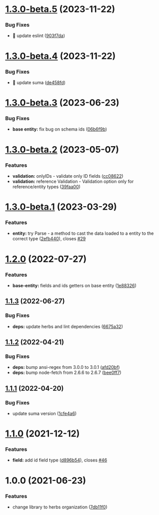 # [1.3.0-beta.5](https://github.com/herbsjs/gotu/compare/v1.3.0-beta.4...v1.3.0-beta.5) (2023-11-22)


### Bug Fixes

* 🐛 update eslint ([903f7da](https://github.com/herbsjs/gotu/commit/903f7daa6722d7166e49f99484702af90861e609))

# [1.3.0-beta.4](https://github.com/herbsjs/gotu/compare/v1.3.0-beta.3...v1.3.0-beta.4) (2023-11-22)


### Bug Fixes

* 🐛 update suma ([de458fd](https://github.com/herbsjs/gotu/commit/de458fdb4c73170469e1e5295f10789d27bff59e))

# [1.3.0-beta.3](https://github.com/herbsjs/gotu/compare/v1.3.0-beta.2...v1.3.0-beta.3) (2023-06-23)


### Bug Fixes

* **base entity:** fix bug on schema ids ([06b6f9b](https://github.com/herbsjs/gotu/commit/06b6f9b9069c26bc183eb89e392aed2e3f96ed6a))

# [1.3.0-beta.2](https://github.com/herbsjs/gotu/compare/v1.3.0-beta.1...v1.3.0-beta.2) (2023-05-07)


### Features

* **validation:** onlyIDs - validate only ID fields ([cc08622](https://github.com/herbsjs/gotu/commit/cc08622af5be87e0e643346d6e9b212352663979))
* **validation:** reference Validation - Validation option only for reference/entity types ([39faa00](https://github.com/herbsjs/gotu/commit/39faa00fceb1371dfd63cc54ce9df14304bc4bfa))

# [1.3.0-beta.1](https://github.com/herbsjs/gotu/compare/v1.2.0...v1.3.0-beta.1) (2023-03-29)


### Features

* **entity:** try Parse - a method to cast the data loaded to a entity to the correct type ([2efb440](https://github.com/herbsjs/gotu/commit/2efb44052136dd1ee6e73ef3453ccabdbf60bcd3)), closes [#29](https://github.com/herbsjs/gotu/issues/29)

# [1.2.0](https://github.com/herbsjs/gotu/compare/v1.1.3...v1.2.0) (2022-07-27)


### Features

* **base-entity:** fields and ids getters on base entity ([1e88326](https://github.com/herbsjs/gotu/commit/1e8832621a79e20577fae40029e3ad88a6dd4262))

## [1.1.3](https://github.com/herbsjs/gotu/compare/v1.1.2...v1.1.3) (2022-06-27)


### Bug Fixes

* **deps:** update herbs and lint dependencies ([6675a32](https://github.com/herbsjs/gotu/commit/6675a32406f7071bf3cadac0ea4db6235c9903a6))

## [1.1.2](https://github.com/herbsjs/gotu/compare/v1.1.1...v1.1.2) (2022-04-21)


### Bug Fixes

* **deps:** bump ansi-regex from 3.0.0 to 3.0.1 ([afd20bf](https://github.com/herbsjs/gotu/commit/afd20bf4972d7e785d58c5b4204be3a9851bfeb9))
* **deps:** bump node-fetch from 2.6.6 to 2.6.7 ([bee0ff7](https://github.com/herbsjs/gotu/commit/bee0ff77a3bff0138d8bb43a97704ddff5ab0583))

## [1.1.1](https://github.com/herbsjs/gotu/compare/v1.1.0...v1.1.1) (2022-04-20)


### Bug Fixes

* update suma version ([1cfe4a6](https://github.com/herbsjs/gotu/commit/1cfe4a62d62cfd1ddfe330f01498e7d2a5fb260e))

# [1.1.0](https://github.com/herbsjs/gotu/compare/v1.0.0...v1.1.0) (2021-12-12)


### Features

* **field:** add id field type ([d896b54](https://github.com/herbsjs/gotu/commit/d896b549d1371d43ce0605cd1e3213a1b9fca0f8)), closes [#46](https://github.com/herbsjs/gotu/issues/46)

# 1.0.0 (2021-06-23)


### Features

* change library to herbs organization ([7db11f0](https://github.com/herbsjs/gotu/commit/7db11f0ee1661431fe2b3732cbff7bb59e067611))
